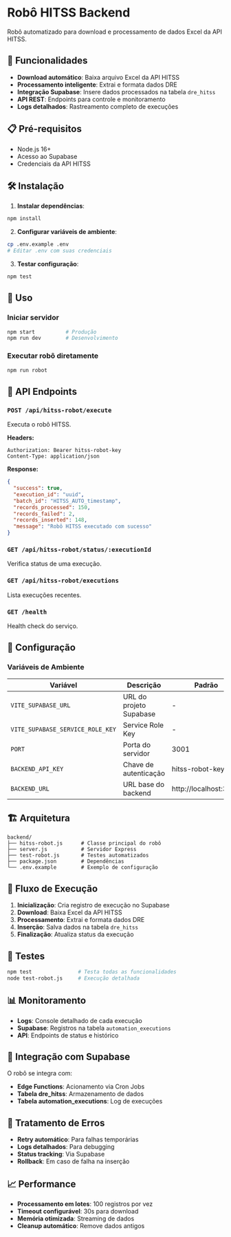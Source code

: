 # Robô HITSS Backend

Robô automatizado para download e processamento de dados Excel da API HITSS.

## 🚀 Funcionalidades

- **Download automático**: Baixa arquivo Excel da API HITSS
- **Processamento inteligente**: Extrai e formata dados DRE
- **Integração Supabase**: Insere dados processados na tabela `dre_hitss`
- **API REST**: Endpoints para controle e monitoramento
- **Logs detalhados**: Rastreamento completo de execuções

## 📋 Pré-requisitos

- Node.js 16+
- Acesso ao Supabase
- Credenciais da API HITSS

## 🛠️ Instalação

1. **Instalar dependências**:
```bash
npm install
```

2. **Configurar variáveis de ambiente**:
```bash
cp .env.example .env
# Editar .env com suas credenciais
```

3. **Testar configuração**:
```bash
npm test
```

## 🎯 Uso

### Iniciar servidor
```bash
npm start          # Produção
npm run dev        # Desenvolvimento
```

### Executar robô diretamente
```bash
npm run robot
```

## 📡 API Endpoints

### `POST /api/hitss-robot/execute`
Executa o robô HITSS.

**Headers:**
```
Authorization: Bearer hitss-robot-key
Content-Type: application/json
```

**Response:**
```json
{
  "success": true,
  "execution_id": "uuid",
  "batch_id": "HITSS_AUTO_timestamp",
  "records_processed": 150,
  "records_failed": 2,
  "records_inserted": 148,
  "message": "Robô HITSS executado com sucesso"
}
```

### `GET /api/hitss-robot/status/:executionId`
Verifica status de uma execução.

### `GET /api/hitss-robot/executions`
Lista execuções recentes.

### `GET /health`
Health check do serviço.

## 🔧 Configuração

### Variáveis de Ambiente

| Variável | Descrição | Padrão |
|----------|-----------|---------|
| `VITE_SUPABASE_URL` | URL do projeto Supabase | - |
| `VITE_SUPABASE_SERVICE_ROLE_KEY` | Service Role Key | - |
| `PORT` | Porta do servidor | 3001 |
| `BACKEND_API_KEY` | Chave de autenticação | hitss-robot-key |
| `BACKEND_URL` | URL base do backend | http://localhost:3001 |

## 🏗️ Arquitetura

```
backend/
├── hitss-robot.js      # Classe principal do robô
├── server.js           # Servidor Express
├── test-robot.js       # Testes automatizados
├── package.json        # Dependências
└── .env.example        # Exemplo de configuração
```

## 🔄 Fluxo de Execução

1. **Inicialização**: Cria registro de execução no Supabase
2. **Download**: Baixa Excel da API HITSS
3. **Processamento**: Extrai e formata dados DRE
4. **Inserção**: Salva dados na tabela `dre_hitss`
5. **Finalização**: Atualiza status da execução

## 🧪 Testes

```bash
npm test               # Testa todas as funcionalidades
node test-robot.js     # Execução detalhada
```

## 📊 Monitoramento

- **Logs**: Console detalhado de cada execução
- **Supabase**: Registros na tabela `automation_executions`
- **API**: Endpoints de status e histórico

## 🔗 Integração com Supabase

O robô se integra com:
- **Edge Functions**: Acionamento via Cron Jobs
- **Tabela dre_hitss**: Armazenamento de dados
- **Tabela automation_executions**: Log de execuções

## 🚨 Tratamento de Erros

- **Retry automático**: Para falhas temporárias
- **Logs detalhados**: Para debugging
- **Status tracking**: Via Supabase
- **Rollback**: Em caso de falha na inserção

## 📈 Performance

- **Processamento em lotes**: 100 registros por vez
- **Timeout configurável**: 30s para download
- **Memória otimizada**: Streaming de dados
- **Cleanup automático**: Remove dados antigos
